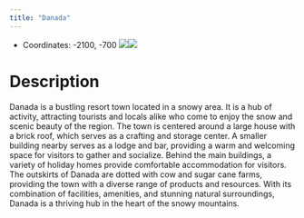 ```yaml
---
title: "Danada"
---
```

- Coordinates: -2100, -700
![](BNB-Survival/images/2023-02-04_00.25.17.png)![](BNB-Survival/images/2023-02-04_00.21.28.png)
# Description
Danada is a bustling resort town located in a snowy area. It is a hub of activity, attracting tourists and locals alike who come to enjoy the snow and scenic beauty of the region. The town is centered around a large house with a brick roof, which serves as a crafting and storage center. A smaller building nearby serves as a lodge and bar, providing a warm and welcoming space for visitors to gather and socialize. Behind the main buildings, a variety of holiday homes provide comfortable accommodation for visitors. The outskirts of Danada are dotted with cow and sugar cane farms, providing the town with a diverse range of products and resources. With its combination of facilities, amenities, and stunning natural surroundings, Danada is a thriving hub in the heart of the snowy mountains.